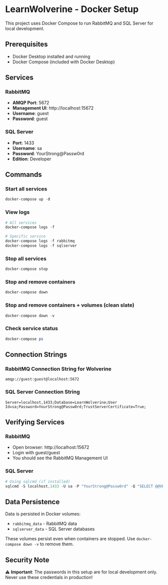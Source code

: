 # LearnWolverine - Docker Setup

This project uses Docker Compose to run RabbitMQ and SQL Server for local development.

## Prerequisites

- Docker Desktop installed and running
- Docker Compose (included with Docker Desktop)

## Services

### RabbitMQ
- **AMQP Port**: 5672
- **Management UI**: http://localhost:15672
- **Username**: guest
- **Password**: guest

### SQL Server
- **Port**: 1433
- **Username**: sa
- **Password**: YourStrong@Passw0rd
- **Edition**: Developer

## Commands

### Start all services
```powershell
docker-compose up -d
```

### View logs
```powershell
# All services
docker-compose logs -f

# Specific service
docker-compose logs -f rabbitmq
docker-compose logs -f sqlserver
```

### Stop all services
```powershell
docker-compose stop
```

### Stop and remove containers
```powershell
docker-compose down
```

### Stop and remove containers + volumes (clean slate)
```powershell
docker-compose down -v
```

### Check service status
```powershell
docker-compose ps
```

## Connection Strings

### RabbitMQ Connection String for Wolverine
```
amqp://guest:guest@localhost:5672
```

### SQL Server Connection String
```
Server=localhost,1433;Database=LearnWolverine;User Id=sa;Password=YourStrong@Passw0rd;TrustServerCertificate=True;
```

## Verifying Services

### RabbitMQ
- Open browser: http://localhost:15672
- Login with guest/guest
- You should see the RabbitMQ Management UI

### SQL Server
```powershell
# Using sqlcmd (if installed)
sqlcmd -S localhost,1433 -U sa -P "YourStrong@Passw0rd" -Q "SELECT @@VERSION"
```

## Data Persistence

Data is persisted in Docker volumes:
- `rabbitmq_data` - RabbitMQ data
- `sqlserver_data` - SQL Server databases

These volumes persist even when containers are stopped. Use `docker-compose down -v` to remove them.

## Security Note

⚠️ **Important**: The passwords in this setup are for local development only. Never use these credentials in production!
